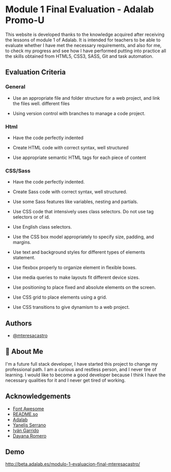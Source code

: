# Module 1 Final Evaluation - Adalab Promo-U

This website is developed thanks to the knowledge acquired after receiving the lessons of module 1 of Adalab. It is intended for teachers to be able to evaluate whether I have met the necessary requirements, and also for me, to check my progress and see how I have performed putting into practice all the skills obtained from HTML5, CSS3, SASS, Git and task automation.

## Evaluation Criteria

### General
- Use an appropriate file and folder structure for a web project, and link the files well.
different files

- Using version control with branches to manage a code project.
  
### Html
- Have the code perfectly indented

- Create HTML code with correct syntax, well structured

- Use appropriate semantic HTML tags for each piece of content

### CSS/Sass
- Have the code perfectly indented.

- Create Sass code with correct syntax, well structured.

- Use some Sass features like variables, nesting and partials.
  
- Use CSS code that intensively uses class selectors. Do not use tag selectors or
of id.

- Use English class selectors.

- Use the CSS box model appropriately to specify size, padding, and margins.

- Use text and background styles for different types of elements
statement.

- Use flexbox properly to organize element in flexible boxes.

- Use media queries to make layouts fit different device sizes.

- Use positioning to place fixed and absolute elements on the screen.
  
- Use CSS grid to place elements using a grid.

- Use CSS transitions to give dynamism to a web project.


## Authors

- [@mteresacastro](https://github.com/mteresacastro)


## 🚀 About Me
I'm a future full stack developer, I have started this project to change my professional path. I am a curious and restless person, and I never tire of learning. I would like to become a good developer because I think I have the necessary qualities for it and I never get tired of working.

## Acknowledgements

 - [Font Awesome](https://fontawesome.com/)
 - [README.so](https://readme.so/)
 - [Adalab](https://adalab.es/)
 - [Yanelis Serrano](https://github.com/ytaylordev)
 - [Iván Garrido](https://github.com/igarridomorillas)
 - [Dayana Romero](https://github.com/dayanare)

## Demo
http://beta.adalab.es/modulo-1-evaluacion-final-mteresacastro/